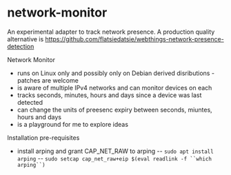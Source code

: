 # network-monitor

An experimental adapter to track network presence.
A production quality alternative is https://github.com/flatsiedatsie/webthings-network-presence-detection

Network Monitor
- runs on Linux only and possibly only on Debian derived disributions - patches are welcome
- is aware of multiple IPv4 networks and can monitor devices on each
- tracks seconds, minutes, hours and days since a device was last detected
- can change the units of preesenc expiry between seconds, miuntes, hours and days
- is a playground for me to explore ideas

Installation pre-requisites
- install arping and grant CAP_NET_RAW to arping
-- `sudo apt install arping`
-- `sudo setcap cap_net_raw+eip $(eval readlink -f ``which arping``)`
